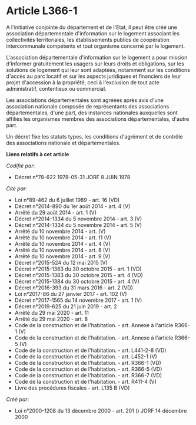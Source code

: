 # Article L366-1

A l'initiative conjointe du département et de l'Etat, il peut être créé une association départementale d'information sur le
logement associant les collectivités territoriales, les établissements publics de coopération intercommunale compétents et
tout organisme concerné par le logement.

L'association départementale d'information sur le logement a pour mission d'informer gratuitement les usagers sur leurs
droits et obligations, sur les solutions de logement qui leur sont adaptées, notamment sur les conditions d'accès au parc
locatif et sur les aspects juridiques et financiers de leur projet d'accession à la propriété, ceci à l'exclusion de tout
acte administratif, contentieux ou commercial.

Les associations départementales sont agréées après avis d'une association nationale composée de représentants des
associations départementales, d'une part, des instances nationales auxquelles sont affiliés les organismes membres des
associations départementales, d'autre part.

Un décret fixe les statuts types, les conditions d'agrément et de contrôle des associations nationale et départementales.

**Liens relatifs à cet article**

_Codifié par_:

  - Décret n°78-622 1978-05-31 JORF 8 JUIN 1978

_Cité par_:

  - Loi n°89-462 du 6 juillet 1989 - art. 16 (VD)
  - Décret n°2014-890 du 1er août 2014 - art. 4 (V)
  - Arrêté du 29 août 2014 - art. 1 (V)
  - Décret n°2014-1334 du 5 novembre 2014 - art. 3 (V)
  - Décret n°2014-1334 du 5 novembre 2014 - art. 5 (V)
  - Arrêté du 10 novembre 2014 - art. (V)
  - Arrêté du 10 novembre 2014 - art. 11 (V)
  - Arrêté du 10 novembre 2014 - art. 4 (V)
  - Arrêté du 10 novembre 2014 - art. 8 (V)
  - Arrêté du 10 novembre 2014 - art. 9 (V)
  - Décret n°2015-524 du 12 mai 2015 (V)
  - Décret n°2015-1383 du 30 octobre 2015 - art. 1 (VD)
  - Décret n°2015-1383 du 30 octobre 2015 - art. 4 (VD)
  - Décret n°2015-1384 du 30 octobre 2015 - art. 4 (V)
  - Décret n°2016-393 du 31 mars 2016 - art. 2 (VD)
  - Loi n°2017-86 du 27 janvier 2017 - art. 102 (V)
  - Décret n°2017-1565 du 14 novembre 2017 - art. 1 (V)
  - Décret n°2019-625 du 21 juin 2019 - art. 2
  - Arrêté du 29 mai 2020 - art. 11
  - Arrêté du 29 mai 2020 - art. 8
  - Code de la construction et de l'habitation. - art. Annexe à l'article R366-1 (V)
  - Code de la construction et de l'habitation. - art. Annexe à l'article R366-5 (V)
  - Code de la construction et de l'habitation. - art. L441-2-8 (VD)
  - Code de la construction et de l'habitation. - art. L452-1 (V)
  - Code de la construction et de l'habitation. - art. R366-1 (VD)
  - Code de la construction et de l'habitation. - art. R366-5 (VD)
  - Code de la construction et de l'habitation. - art. R366-7 (VD)
  - Code de la construction et de l'habitation. - art. R411-4 (V)
  - Livre des procédures fiscales - art. L135 B (VD)

_Créé par_:

  - Loi n°2000-1208 du 13 décembre 2000 - art. 201 () JORF 14 décembre 2000
